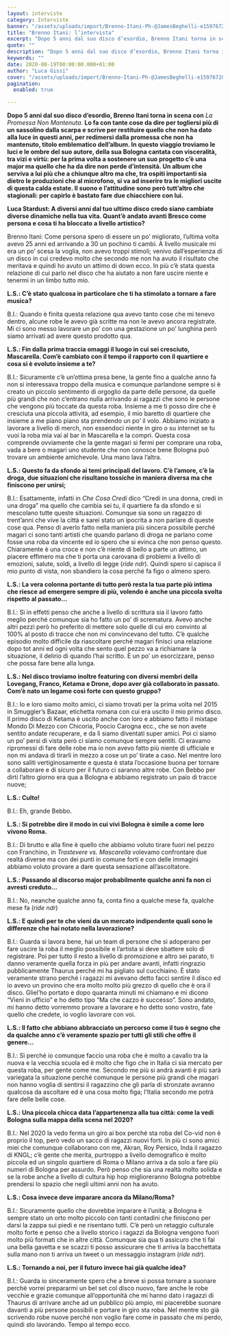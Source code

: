 ```yaml
---
layout: interviste
category: Interviste
banner: "/assets/uploads/import/Brenno-Itani-Ph-@JamesBeghelli-e1597672823289.png"
title: "Brenno Itani: l’intervista"
excerpt: "Dopo 5 anni dal suo disco d’esordio, Brenno Itani torna in scena con La Promessa Non Mantenuta. Lo fa con tante cose da dire per togliersi più di un sassolino dalla scarpa e scrive per restituire quello che non ha dato alla luce in questi anni, per redimersi dalla promessa che non ha mantenuto, titolo…"
quote: ""
description: "Dopo 5 anni dal suo disco d’esordio, Brenno Itani torna in scena con La Promessa Non Mantenuta. Lo fa con tante cose da dire per togliersi più di un sassolino dalla scarpa e scrive per restituire quello che non ha dato alla luce in questi anni, per redimersi dalla promessa che non ha mantenuto, titolo…"
keywords: ""
date: 2020-08-19T00:00:00.000+01:00
author: "Luca Gissi"
cover: "/assets/uploads/import/Brenno-Itani-Ph-@JamesBeghelli-e1597672823289.png"
pagination:
  enabled: true

---
```


**Dopo 5 anni dal suo disco d’esordio, Brenno Itani torna in scena con** _La Promessa Non Mantenuta._ **Lo fa con tante cose da dire per togliersi più di un sassolino dalla scarpa e scrive per restituire quello che non ha dato alla luce in questi anni, per redimersi dalla promessa che non ha mantenuto, titolo emblematico dell’album. In questo viaggio troviamo le luci e le ombre del suo autore, della sua Bologna cantata con visceralità, tra vizi e virtù: per la prima volta a sostenere un suo progetto c’è una major ma quello che ha da dire non perde d’intensità. Un album che serviva a lui più che a chiunque altro ma che, tra ospiti importanti sia dietro le produzioni che al microfono, si va ad inserire tra le migliori uscite di questa calda estate. Il suono e l’attitudine sono però tutt’altro che stagionali: per capirlo è bastato fare** **due chiacchiere con lui.**

**Luca Stardust: A diversi anni dal tuo ultimo disco credo siano cambiate diverse dinamiche nella tua vita. Quant’è andato avanti Bresco come persona e cosa ti ha bloccato a livello artistico?**

Brenno Itani: Come persona spero di essere un po’ migliorato, l’ultima volta avevo 25 anni ed arrivando a 30 un pochino ti cambi. A livello musicale mi era un po’ scesa la voglia, non avevo troppi stimoli; venivo dall’esperienza di un disco in cui credevo molto che secondo me non ha avuto il risultato che meritava e quindi ho avuto un attimo di down ecco. In più c’è stata questa relazione di cui parlo nel disco che ha aiutato a non fare uscire niente e tenermi in un limbo tutto mio.

**L.S.: C’è stato qualcosa in particolare che ti ha stimolato a tornare a fare musica?**

B.I.: Quando è finita questa relazione qua avevo tanto cose che mi tenevo dentro, alcune robe le avevo già scritte ma non le avevo ancora registrate. Mi ci sono messo lavorare un po’ con una gestazione un po’ lunghina però siamo arrivati ad avere questo prodotto qua.

**L.S.: Fin dalla prima traccia omaggi il luogo in cui sei cresciuto, Mascarella. Com’è cambiato con il tempo il rapporto con il quartiere e cosa si è evoluto insieme a te?**

B.I.: Sicuramente c’è un’ottima presa bene, la gente fino a qualche anno fa non si interessava troppo della musica e comunque parlandone sempre si è creato un piccolo sentimento di orgoglio da parte delle persone, da quelle più grandi che non c’entrano nulla arrivando ai ragazzi che sono le persone che vengono più toccate da questa roba. Insieme a me ti posso dire che è cresciuta una piccola attività, ad esempio, il mio baretto di quartiere che insieme a me piano piano sta prendendo un po’ il volo. Abbiamo iniziato a lavorare a livello di merch, non essendoci niente in giro o su internet se tu vuoi la roba mia vai al bar in Mascarella e la compri. Questa cosa comprende ovviamente che la gente magari si fermi per comprare una roba, vada a bere o magari uno studente che non conosce bene Bologna può trovare un ambiente amichevole. Una mano lava l’altra.

**L.S.: Questo fa da sfondo ai temi principali del lavoro. C’è l’amore, c’è la droga, due situazioni che risultano tossiche in maniera diversa ma che finiscono per unirsi;**

B.I.: Esattamente, infatti in _Che Cosa Credi_ dico “Credi in una donna, credi in una droga” ma quello che cambia sei tu, il quartiere fa da sfondo e si mescolano tutte queste situazioni. Comunque sia sono un ragazzo di trent’anni che vive la città e sarei stato un ipocrita a non parlare di queste cose qua. Penso di averlo fatto nella maniera più sincera possibile perché magari ci sono tanti artisti che quando parlano di droga ne parlano come fosse una roba da vincente ed io spero che si evinca che non penso questo. Chiaramente è una croce e non c’è niente di bello a parte un attimo, un piacere effimero ma che ti porta una carovana di problemi a livello di emozioni, salute, soldi, a livello di legge (_ride ndr_). Quindi spero si capisca il mio punto di vista, non sbandiero la cosa perché fa figo o almeno spero.

**L.S.: La vera colonna portante di tutto però resta la tua parte più intima che riesce ad emergere sempre di più, volendo è anche una piccola svolta rispetto al passato…**

B.I.: Sì in effetti penso che anche a livello di scrittura sia il lavoro fatto meglio perché comunque sia ho fatto un po’ di scrematura. Avevo anche altri pezzi però ho preferito di mettere solo quelle di cui ero convinto al 100% al posto di tracce che non mi convincevano del tutto. C’è qualche episodio molto difficile da riascoltare perché magari finisci una relazione dopo tot anni ed ogni volta che sento quel pezzo va a richiamare la situazione, il delirio di quando l’hai scritto. È un po’ un esorcizzare, penso che possa fare bene alla lunga.

**L.S.: Nel disco troviamo inoltre featuring con diversi membri della Lovegang, Franco, Ketama e Drone, dopo aver già collaborato in passato. Com’è nato un legame così forte con questo gruppo?**

B.I.: Io e loro siamo molto amici, ci siamo trovati per la prima volta nel 2015 in Smuggler’s Bazaar, etichetta romana con cui era uscito il mio primo disco. Il primo disco di Ketama è uscito anche con loro e abbiamo fatto il mixtape Mondo Di Mezzo con Chicoria, Poocio Carogna ecc., che se non avete sentito andate recuperare, e da lì siamo diventati super amici. Poi ci siamo un po’ persi di vista però ci siamo comunque sempre sentiti. Ci eravamo ripromessi di fare delle robe ma io non avevo fatto più niente di ufficiale e non mi andava di tirarli in mezzo a cose un po’ tirate a caso. Nel mentre loro sono saliti vertiginosamente e questa è stata l’occasione buona per tornare a collaborare e di sicuro per il futuro ci saranno altre robe. Con Bebbo per dirti l’altro giorno era qua a Bologna e abbiamo registrato un paio di tracce nuove;

**L.S.: Culto!**

B.I.: Eh, grande Bebbo.

**L.S.: Si potrebbe dire il modo in cui vivi Bologna è simile a come loro vivono Roma.**

B.I.: Di brutto e alla fine è quello che abbiamo voluto tirare fuori nel pezzo con Franchino, in _Trastevere vs. Mascarella_ volevamo confrontare due realtà diverse ma con dei punti in comune forti e con delle immagini abbiamo voluto provare a dare questa sensazione all’ascoltatore.

**L.S.: Passando al discorso major probabilmente qualche anni fa non ci avresti creduto…**

B.I.: No, neanche qualche anno fa, conta fino a qualche mese fa, qualche mese fa (_ride ndr_)

**L.S.: E quindi per te che vieni da un mercato indipendente quali sono le differenze che hai notato nella lavorazione?**

B.I.: Guarda si lavora bene, hai un team di persone che si adoperano per fare uscire la roba il meglio possibile e l’artista si deve sbattere solo di registrare. Poi per tutto il resto a livello di promozione e altro sei parato, ti danno veramente quella forza in più per andare avanti, infatti ringrazio pubblicamente Thaurus perché mi ha pigliato sul cucchiaino. È stato veramente strano perché i ragazzi mi avevano detto facci sentire il disco ed io avevo un provino che era molto molto più grezzo di quello che è ora il disco. Gliel’ho portato e dopo quaranta minuti mi chiamano e mi dicono “Vieni in ufficio” e ho detto tipo “Ma che cazzo è successo”. Sono andato, mi hanno detto vorremmo provare a lavorare e ho detto sono vostro, fate quello che credete, io voglio lavorare con voi.

**L.S.: Il fatto che abbiano abbracciato un percorso come il tuo è segno che da qualche anno c’è veramente spazio per tutti gli stili che offre il genere…**

B.I.: Sì perché io comunque faccio una roba che è molto a cavallo tra la nuova e la vecchia scuola ed è molto che figo che in Italia ci sia mercato per questa roba, per gente come me. Secondo me più si andrà avanti è più sarà variegata la situazione perché comunque le persone più grandi che magari non hanno voglia di sentirsi il ragazzino che gli parla di stronzate avranno qualcosa da ascoltare ed è una cosa molto figa; l’Italia secondo me potrà fare delle belle cose.

**L.S.: Una piccola chicca data l’appartenenza alla tua città: come la vedi Bologna sulla mappa della scena nel 2020?**

B.I.: Nel 2020 la vedo ferma un giro ai box perché sta roba del Co-vid non è proprio il top, però vedo un sacco di ragazzi nuovi forti. In più ci sono amici miei che comunque collaborano con me, Akran, Roy Persico, Inda il ragazzo di KNGL; c’è gente che merita, purtroppo a livello demografico è molto piccola ed un singolo quartiere di Roma o Milano arriva a da solo a fare più numeri di Bologna per assurdo. Però penso che sia una realtà molto solida e se la robe anche a livello di cultura hip hop miglioreranno Bologna potrebbe prendersi lo spazio che negli ultimi anni non ha avuto.

**L.S.: Cosa invece deve imparare ancora da Milano/Roma?**

B.I.: Sicuramente quello che dovrebbe imparare è l’unità; a Bologna è sempre stato un orto molto piccolo con tanti contadini che finiscono per darsi la zappa sui piedi e ne risentano tutti. C’è però un retaggio culturale molto forte e penso che a livello storico i ragazzi da Bologna vengono fuori molto più formati che in altre città. Comunque sia qua ti assicuro che ti fai una bella gavetta e se scazzi ti posso assicurare che ti arriva la bacchettata sulla mano non ti arriva un tweet o un messaggio instagram (_ride ndr_).

**L.S.: Tornando a noi, per il futuro invece hai già qualche idea?**

B.I.: Guarda io sinceramente spero che a breve si possa tornare a suonare perché vorrei prepararmi un bel set col disco nuovo, fare anche le robe vecchie e grazie comunque all’opportunità che mi hanno dato i ragazzi di Thaurus di arrivare anche ad un pubblico più ampio, mi piacerebbe suonare davanti a più persone possibili e portare in giro sta roba. Nel mentre sto già scrivendo robe nuove perché non voglio fare come in passato che mi perdo, quindi sto lavorando. Tempo al tempo ecco.